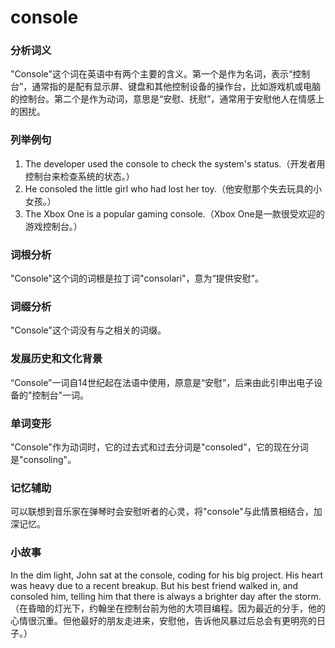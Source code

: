 # console

### 分析词义

  

"Console"这个词在英语中有两个主要的含义。第一个是作为名词，表示“控制台”，通常指的是配有显示屏、键盘和其他控制设备的操作台，比如游戏机或电脑的控制台。第二个是作为动词，意思是“安慰、抚慰”，通常用于安慰他人在情感上的困扰。

  

### 列举例句

  

1.  The developer used the console to check the system's status.（开发者用控制台来检查系统的状态。）
2.  He consoled the little girl who had lost her toy.（他安慰那个失去玩具的小女孩。）
3.  The Xbox One is a popular gaming console.（Xbox One是一款很受欢迎的游戏控制台。）

  

### 词根分析

  

"Console"这个词的词根是拉丁词"consolari"，意为“提供安慰”。

  

### 词缀分析

  

"Console"这个词没有与之相关的词缀。

  

### 发展历史和文化背景

  

“Console”一词自14世纪起在法语中使用，原意是“安慰”，后来由此引申出电子设备的"控制台"一词。

  

### 单词变形

  

"Console"作为动词时，它的过去式和过去分词是"consoled"，它的现在分词是"consoling"。

  

### 记忆辅助

  

可以联想到音乐家在弹琴时会安慰听者的心灵，将"console"与此情景相结合，加深记忆。

  

### 小故事

  

In the dim light, John sat at the console, coding for his big project. His heart was heavy due to a recent breakup. But his best friend walked in, and consoled him, telling him that there is always a brighter day after the storm.  
（在昏暗的灯光下，约翰坐在控制台前为他的大项目编程。因为最近的分手，他的心情很沉重。但他最好的朋友走进来，安慰他，告诉他风暴过后总会有更明亮的日子。）
